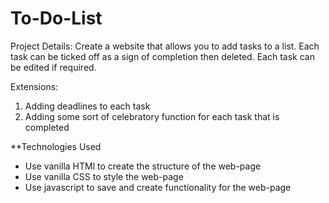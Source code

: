 # To-Do-List

Project Details:
Create a website that allows you to add tasks to a list. Each task can be ticked off as a sign of completion then deleted. Each task can be edited if required.

Extensions:
1. Adding deadlines to each task
2. Adding some sort of celebratory function for each task that is completed


**Technologies Used
- Use vanilla HTMl to create the structure of the web-page
- Use vanilla CSS to style the web-page
- Use javascript to save and create functionality for the web-page

